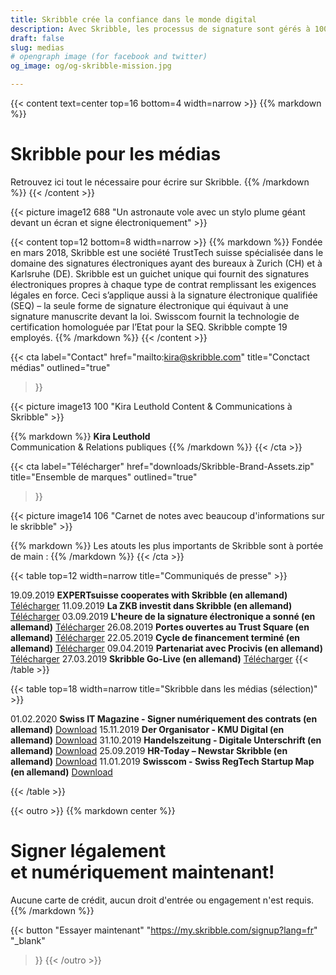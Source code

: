 ```yaml
---
title: Skribble crée la confiance dans le monde digital
description: Avec Skribble, les processus de signature sont gérés à 100% numériquement, sur la base de normes légales qui remplacent la signature manuscrite légalement valide et probante.
draft: false
slug: medias
# opengraph image (for facebook and twitter)
og_image: og/og-skribble-mission.jpg

---
```


{{< content text=center top=16 bottom=4 width=narrow >}}
{{% markdown %}}
# Skribble pour les médias
Retrouvez ici tout le nécessaire pour écrire sur Skribble.
{{% /markdown %}}
{{< /content >}}

{{< picture image12 688 "Un astronaute vole avec un stylo plume géant devant un écran et signe électroniquement" >}}

{{< content top=12 bottom=8 width=narrow >}}
{{% markdown %}}
Fondée en mars 2018, Skribble est une société TrustTech suisse spécialisée dans le domaine des signatures électroniques ayant des bureaux à Zurich (CH) et à Karlsruhe (DE). Skribble est un guichet unique qui fournit des signatures électroniques propres à chaque type de contrat remplissant les exigences légales en force. Ceci s’applique aussi à la signature électronique qualifiée (SEQ) – la seule forme de signature électronique qui équivaut à une signature manuscrite devant la loi. Swisscom fournit la technologie de certification homologuée par l’Etat pour la SEQ. Skribble compte 19 employés.
{{% /markdown %}}
{{< /content >}}

{{< cta
  label="Contact"
  href="mailto:kira@skribble.com"
  title="Conctact médias"
  outlined="true"
>}}

{{< picture image13 100 "Kira Leuthold Content & Communications à Skribble" >}}

{{% markdown %}}
**Kira Leuthold**<br>
Communication & Relations publiques
{{% /markdown %}}
{{< /cta >}}

{{< cta
  label="Télécharger"
  href="downloads/Skribble-Brand-Assets.zip"
  title="Ensemble de marques"
  outlined="true"
>}}

{{< picture image14 106 "Carnet de notes avec beaucoup d'informations sur le skribble" >}}

{{% markdown %}}
Les atouts les plus importants de Skribble sont à portée de main :
{{% /markdown %}}
{{< /cta >}}

{{< table top=12 width=narrow title="Communiqués de presse" >}}

<tr>
  <td>19.09.2019</td>
  <td><strong>EXPERTsuisse cooperates with Skribble (en allemand)</strong></td>
  <td>
    <a href="downloads/20190919-Medienmitteilung-EXPERTsuisse-kooperiert-mit-Skribble.pdf" target="_blank">Télécharger</a>
  </td>
</tr>
<tr>
  <td>11.09.2019</td>
  <td><strong>La ZKB investit dans Skribble (en allemand)</strong></td>
  <td>
    <a href="downloads/20190911-Medienmitteilung-ZKB-investiert-in-Skribble.pdf" target="_blank">Télécharger</a>
  </td>
</tr>
<tr>
  <td>03.09.2019</td>
  <td><strong>L'heure de la signature électronique a sonné (en allemand)</strong></td>
  <td>
    <a href="downloads/20190903-Das-Momentum-für-die-elektronische-Signatur-ist-da.pdf" target="_blank">Télécharger</a>
  </td>
</tr>
<tr>
  <td>26.08.2019</td>
  <td><strong>Portes ouvertes au Trust Square (en allemand)</strong></td>
  <td>
    <a href="downloads/20190826-Digitaltag-im-Trust-Square-mit-Skribble.pdf" target="_blank">Télécharger</a>
  </td>
</tr>


<tr>
  <td>22.05.2019</td>
  <td><strong>Cycle de financement terminé (en allemand)</strong></td>
  <td>
    <a href="downloads/20190522-medienmitteilung-skribble-abschluss-finanzierungsrunde.pdf" target="_blank">Télécharger</a>
  </td>
</tr>
<tr>
  <td>09.04.2019</td>
  <td><strong>Partenariat avec Procivis (en allemand)</strong></td>
  <td>
    <a href="downloads/20190409-press-release-procivis-skribble-collaboration.pdf" target="_blank">Télécharger</a>
  </td>
</tr>
<tr>
  <td style="width:10%;">27.03.2019</td>
  <td style="width:80%;"><strong>Skribble Go-Live (en allemand)</strong></td>
  <td style="width:10%;">
    <a href="downloads/20190327-medienmitteilung-skribble-go-live.pdf" target="_blank">Télécharger</a>
  </td>
</tr>
{{< /table >}}

{{< table top=18 width=narrow title="Skribble dans les médias (sélection)" >}}
<tr>
  <td style="width:10%;">01.02.2020</td>
  <td style="width:80%;"><strong>Swiss IT Magazine - Signer numériquement des contrats  (en allemand)</strong></td>
  <td style="width:10%;">
    <a href="downloads/20200230_Swiss-IT-Magazin.pdf" target="_blank">Download</a>
  </td>
</tr>
<tr>
  <td style="width:10%;">15.11.2019</td>
  <td style="width:80%;"><strong>Der Organisator - KMU Digital (en allemand)</strong></td>
  <td style="width:10%;">
    <a href="downloads/20191115_Der_Organisator_Skribble.pdf" target="_blank">Download</a>
  </td>
</tr>
<tr>
  <td>31.10.2019</td>
  <td><strong>Handelszeitung - Digitale Unterschrift (en allemand)</strong></td>
  <td>
    <a href="downloads/20191031-Handelzeitung.pdf" target="_blank">Download</a>
  </td>
</tr>
<tr>
  <td>25.09.2019</td>
  <td><strong>HR-Today – Newstar Skribble (en allemand)</strong></td>
  <td>
    <a href="downloads/20190925_HRToday_Skribble.pdf" target="_blank">Download</a>
  </td>
</tr>
<tr>
  <td>11.01.2019</td>
  <td><strong>Swisscom - Swiss RegTech Startup Map (en allemand)</strong></td>
  <td>
    <a href="downloads/20190111_Swisscom_RegTechMap_Skribble.pdf" target="_blank">Download</a>
  </td>
</tr>

{{< /table >}}

[//]: # (--------------------------------------------------------------------------------------------------------------)

{{< outro >}}
{{% markdown center %}}
# Signer légalement <br class="hide-for-mobile">et numériquement maintenant!
Aucune carte de crédit, aucun droit d'entrée
ou engagement n'est requis.
{{% /markdown %}}

{{< button
  "Essayer maintenant"
  "https://my.skribble.com/signup?lang=fr"
  "_blank"
>}}
{{< /outro >}}
